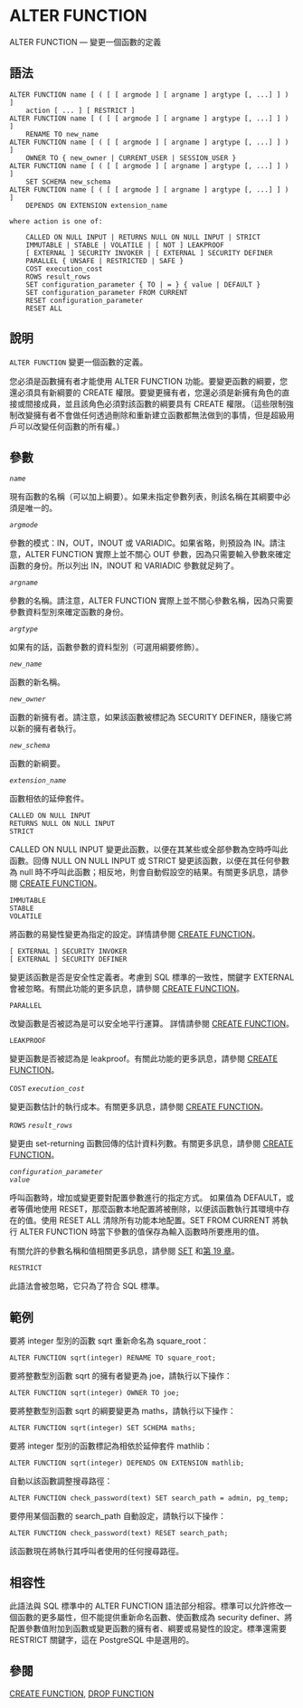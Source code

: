 # ALTER FUNCTION

ALTER FUNCTION — 變更一個函數的定義

## 語法

```text
ALTER FUNCTION name [ ( [ [ argmode ] [ argname ] argtype [, ...] ] ) ]
    action [ ... ] [ RESTRICT ]
ALTER FUNCTION name [ ( [ [ argmode ] [ argname ] argtype [, ...] ] ) ]
    RENAME TO new_name
ALTER FUNCTION name [ ( [ [ argmode ] [ argname ] argtype [, ...] ] ) ]
    OWNER TO { new_owner | CURRENT_USER | SESSION_USER }
ALTER FUNCTION name [ ( [ [ argmode ] [ argname ] argtype [, ...] ] ) ]
    SET SCHEMA new_schema
ALTER FUNCTION name [ ( [ [ argmode ] [ argname ] argtype [, ...] ] ) ]
    DEPENDS ON EXTENSION extension_name

where action is one of:

    CALLED ON NULL INPUT | RETURNS NULL ON NULL INPUT | STRICT
    IMMUTABLE | STABLE | VOLATILE | [ NOT ] LEAKPROOF
    [ EXTERNAL ] SECURITY INVOKER | [ EXTERNAL ] SECURITY DEFINER
    PARALLEL { UNSAFE | RESTRICTED | SAFE }
    COST execution_cost
    ROWS result_rows
    SET configuration_parameter { TO | = } { value | DEFAULT }
    SET configuration_parameter FROM CURRENT
    RESET configuration_parameter
    RESET ALL
```

## 說明

`ALTER FUNCTION` 變更一個函數的定義。

您必須是函數擁有者才能使用 ALTER FUNCTION 功能。要變更函數的綱要，您還必須具有新綱要的 CREATE 權限。要變更擁有者，您還必須是新擁有角色的直接或間接成員，並且該角色必須對該函數的綱要具有 CREATE 權限。（這些限制強制改變擁有者不會做任何透過刪除和重新建立函數都無法做到的事情，但是超級用戶可以改變任何函數的所有權。）

## 參數

_`name`_

現有函數的名稱（可以加上綱要）。如果未指定參數列表，則該名稱在其綱要中必須是唯一的。

_`argmode`_

參數的模式：IN，OUT，INOUT 或 VARIADIC。如果省略，則預設為 IN。請注意，ALTER FUNCTION 實際上並不關心 OUT 參數，因為只需要輸入參數來確定函數的身份。所以列出 IN，INOUT 和 VARIADIC 參數就足夠了。

_`argname`_

參數的名稱。請注意，ALTER FUNCTION 實際上並不關心參數名稱，因為只需要參數資料型別來確定函數的身份。

_`argtype`_

如果有的話，函數參數的資料型別（可選用綱要修飾）。

_`new_name`_

函數的新名稱。

_`new_owner`_

函數的新擁有者。請注意，如果該函數被標記為 SECURITY DEFINER，隨後它將以新的擁有者執行。

_`new_schema`_

函數的新綱要。

_`extension_name`_

函數相依的延伸套件。

`CALLED ON NULL INPUT`  
`RETURNS NULL ON NULL INPUT`  
`STRICT`

CALLED ON NULL INPUT 變更此函數，以便在其某些或全部參數為空時呼叫此函數。回傳 NULL ON NULL INPUT 或 STRICT 變更該函數，以便在其任何參數為 null 時不呼叫此函數；相反地，則會自動假設空的結果。有關更多訊息，請參閱 [CREATE FUNCTION](create-function.md)。

`IMMUTABLE`  
`STABLE`  
`VOLATILE`

將函數的易變性變更為指定的設定。詳情請參閱 [CREATE FUNCTION](create-function.md)。

`[ EXTERNAL ] SECURITY INVOKER`  
`[ EXTERNAL ] SECURITY DEFINER`

變更該函數是否是安全性定義者。考慮到 SQL 標準的一致性，關鍵字 EXTERNAL 會被忽略。有關此功能的更多訊息，請參閱 [CREATE FUNCTION](create-function.md)。

`PARALLEL`

改變函數是否被認為是可以安全地平行運算。 詳情請參閱 [CREATE FUNCTION](create-function.md)。

`LEAKPROOF`

變更函數是否被認為是 leakproof。有關此功能的更多訊息，請參閱 [CREATE FUNCTION](create-function.md)。

`COST` _`execution_cost`_

變更函數估計的執行成本。有關更多訊息，請參閱 [CREATE FUNCTION](create-function.md)。

`ROWS` _`result_rows`_

變更由 set-returning 函數回傳的估計資料列數。有關更多訊息，請參閱 [CREATE FUNCTION](create-function.md)。

_`configuration_parameter`_  
_`value`_

呼叫函數時，增加或變更要對配置參數進行的指定方式。 如果值為 DEFAULT，或者等價地使用 RESET，那麼函數本地配置將被刪除，以便該函數執行其環境中存在的值。使用 RESET ALL 清除所有功能本地配置。SET FROM CURRENT 將執行 ALTER FUNCTION 時當下參數的值保存為輸入函數時所要應用的值。

有關允許的參數名稱和值相關更多訊息，請參閱 [SET](set.md) 和[第 19 章](../../server-administration/server-configuration/)。

`RESTRICT`

此語法會被忽略，它只為了符合 SQL 標準。

## 範例

要將 integer 型別的函數 sqrt 重新命名為 square\_root：

```text
ALTER FUNCTION sqrt(integer) RENAME TO square_root;
```

要將整數型別函數 sqrt 的擁有者變更為 joe，請執行以下操作：

```text
ALTER FUNCTION sqrt(integer) OWNER TO joe;
```

要將整數型別函數 sqrt 的綱要變更為 maths，請執行以下操作：

```text
ALTER FUNCTION sqrt(integer) SET SCHEMA maths;
```

要將 integer 型別的函數標記為相依於延伸套件 mathlib：

```text
ALTER FUNCTION sqrt(integer) DEPENDS ON EXTENSION mathlib;
```

自動以該函數調整搜尋路徑：

```text
ALTER FUNCTION check_password(text) SET search_path = admin, pg_temp;
```

要停用某個函數的 search\_path 自動設定，請執行以下操作：

```text
ALTER FUNCTION check_password(text) RESET search_path;
```

該函數現在將執行其呼叫者使用的任何搜尋路徑。

## 相容性

此語法與 SQL 標準中的 ALTER FUNCTION 語法部分相容。標準可以允許修改一個函數的更多屬性，但不能提供重新命名函數、使函數成為 security definer、將配置參數值附加到函數或變更函數的擁有者、綱要或易變性的設定。標準還需要 RESTRICT 關鍵字，這在 PostgreSQL 中是選用的。

## 參閱

[CREATE FUNCTION](create-function.md), [DROP FUNCTION](drop-function.md)

